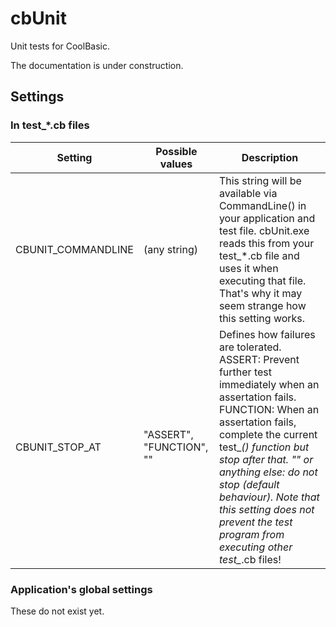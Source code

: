 # cbUnit
Unit tests for CoolBasic.

The documentation is under construction.

## Settings
### In test_*.cb files

Setting | Possible values | Description 
--------|-----------------|-------------
CBUNIT_COMMANDLINE | (any string) | This string will be available via CommandLine() in your application and test file. cbUnit.exe reads this from your test_*.cb file and uses it when executing that file. That's why it may seem strange how this setting works.
CBUNIT_STOP_AT | "ASSERT", "FUNCTION", "" | Defines how failures are tolerated. ASSERT: Prevent further test immediately when an assertation fails. FUNCTION: When an assertation fails, complete the current test_*() function but stop after that. "" or anything else: do not stop (default behaviour). Note that this setting does not prevent the test program from executing other test_*.cb files!

### Application's global settings
These do not exist yet.